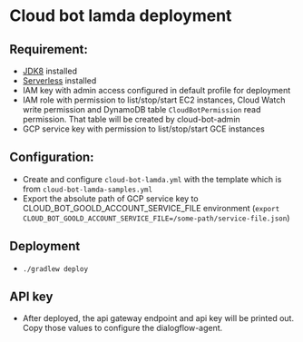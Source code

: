 # Cloud bot lamda deployment

## Requirement:
* [JDK8](http://www.oracle.com/technetwork/java/javase/downloads/index.html) installed 
* [Serverless](https://serverless.com/) installed
* IAM key with admin access configured in default profile for deployment
* IAM role with permission to list/stop/start EC2 instances, Cloud Watch write permission and DynamoDB table `CloudBotPermission` read permission. That table will be created by cloud-bot-admin
* GCP service key with permission to list/stop/start GCE instances

## Configuration:
* Create and configure `cloud-bot-lamda.yml` with the template which is from `cloud-bot-lamda-samples.yml`
* Export the absolute path of GCP service key to CLOUD_BOT_GOOLD_ACCOUNT_SERVICE_FILE environment (`export CLOUD_BOT_GOOLD_ACCOUNT_SERVICE_FILE=/some-path/service-file.json`)


## Deployment
* `./gradlew deploy`

## API key
* After deployed, the api gateway endpoint and api key will be printed out. Copy those values to configure the dialogflow-agent.
